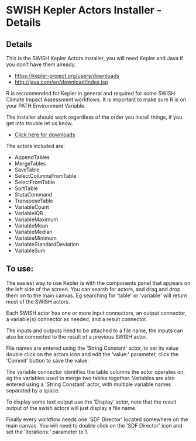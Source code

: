SWISH Kepler Actors Installer - Details
========================================================

## Details
This is the SWISH Kepler Actors installer, you will need Kepler and Java if you don’t have them already.
* https://kepler-project.org/users/downloads
* http://java.com/en/download/index.jsp

R is recommended for Kepler in general and required for some SWISH Climate Impact Assessment workflows.  It is important to make sure R is on your PATH Environment Variable.

The installer should work regardless of the order you install things, if you get into trouble let us know.
* [Click here for downloads](/tools/swishkepleractorsinstaller/swishkepleractorsinstaller-downloads.html)

The actors included are:
* AppendTables
* MergeTables
* SaveTable
* SelectColumnsFromTable
* SelectFromTable
* SortTable
* StataCommand
* TransposeTable
* VariableCount
* VariableIQR
* VariableMaximum
* VariableMean
* VariableMedian
* VariableMinimum
* VariableStandardDeviation
* VariableSum

 

## To use:

The easiest way to use Kepler is with the components panel that appears on the left side of the screen. You can search for actors, and drag and drop them on to the main canvas. Eg searching for 'table' or 'variable' will return most of the SWISH actors.

Each SWISH actor has one or more input connectors, an output connector, a variable(s) connector as needed, and a result connector.

The inputs and outputs need to be attached to a file name, the inputs can also be connected to the result of a previous SWISH actor.

File names are entered using the 'String Constant' actor, to set its value double click on the actors icon and edit the 'value:' parameter, click the 'Commit' button to save the value.

The variable connector identifies the table columns the actor operates on, eg the variables used to merge two tables together. Variables are also entered using a 'String Constant' actor, with multiple variable names separated by a space.

To display some text output use the 'Display' actor, note that the result output of the swish actors will just display a file name.

Finally every workflow needs one  'SDF Director' located somewhere on the main canvas. You will need to double click on the 'SDF Director' icon and set the 'iterations:' parameter to 1.

 
